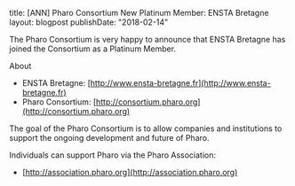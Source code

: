title: [ANN] Pharo Consortium New Platinum Member: ENSTA Bretagne 
layout: blogpost
publishDate: "2018-02-14"

The Pharo Consortium is very happy to announce that ENSTA Bretagne
has joined the Consortium as a Platinum Member.

About
- ENSTA Bretagne: [http://www.ensta-bretagne.fr](http://www.ensta-bretagne.fr)
- Pharo Consortium: [http://consortium.pharo.org](http://consortium.pharo.org)


The goal of the Pharo Consortium is to allow companies and institutions to
support the ongoing development and future of Pharo.

Individuals can support Pharo via the Pharo Association:

- [http://association.pharo.org](http://association.pharo.org)
